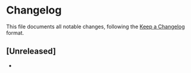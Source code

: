 # Changelog

This file documents all notable changes, following the [Keep a Changelog](https://keepachangelog.com/en/1.0.0/) format.

## [Unreleased]

-
